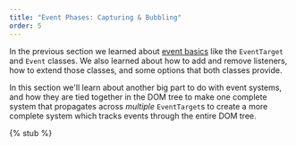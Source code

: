 ```yaml
---
title: "Event Phases: Capturing & Bubbling"
order: 5
---
```


In the previous section we learned about [event basics][events-basics] like the `EventTarget` and `Event` classes.
We also learned about how to add and remove listeners, how to extend those classes, and some options that both
classes provide.

In this section we'll learn about another big part to do with event systems, and how they are tied together in the
DOM tree to make one complete system that propagates across _multiple_ `EventTarget`s to create a more complete
system which tracks events through the entire DOM tree.

{% stub %}

[events-basics]: /learn/javascript/events
[events-detail]: /learn/javascript/events-in-more-detail
